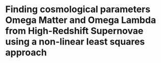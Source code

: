 # Finding cosmological parameters Omega Matter and Omega Lambda from High-Redshift Supernovae using a non-linear least squares approach 
 
